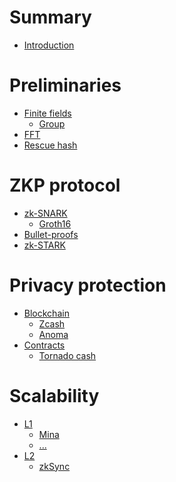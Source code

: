 # Summary

- [Introduction](./introduction.md)

# Preliminaries 
* [Finite fields](./finite-fields.md)
    * [Group](./finite-fields/group.md)
* [FFT](./fft.md)
* [Rescue hash](./rescue-hash.md)

# ZKP protocol 
* [zk-SNARK](./finite-fields.md)
    * [Groth16](./finite-fields/group.md)
* [Bullet-proofs](./fft.md)
* [zk-STARK](./rescue-hash.md)

# Privacy protection 
* [Blockchain](./finite-fields.md)
    * [Zcash](./finite-fields/group.md)
    * [Anoma](./finite-fields/group.md)
* [Contracts](./fft.md)
    * [Tornado cash](./rescue-hash.md)

# Scalability 
* [L1](./finite-fields.md)
    * [Mina](./finite-fields/group.md)
    * [...](./finite-fields/group.md)
* [L2](./fft.md)
    * [zkSync](./rescue-hash.md)

<!-- # ZKP protocol
* zk-SNARK
    * Groth16
    * [Plonk]()
* zk-STARK
    * Miden
    * Plonky2
* Bullet-proofs

# Privacy protection
* Blockchain
    * Zcash
    * Dusk Network
    * ....
* Contracts
    * Tornado cash
    * ...

# Scalability
* L1
    * Mina
    * ....
* L2
    * zkSync
    * StarkNet
    * Polygon zkEVM
    * ...

# Reference -->



